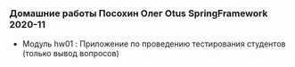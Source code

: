 ### Домашние работы Посохин Олег Otus SpringFramework 2020-11

* Модуль hw01 : Приложение по проведению тестирования студентов (только вывод вопросов)
